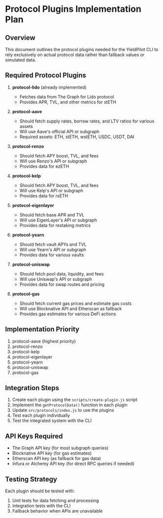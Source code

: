 # Protocol Plugins Implementation Plan

## Overview

This document outlines the protocol plugins needed for the YieldPilot CLI to rely exclusively on actual protocol data rather than fallback values or simulated data.

## Required Protocol Plugins

1. **protocol-lido** (already implemented)
   - Fetches data from The Graph for Lido protocol
   - Provides APR, TVL, and other metrics for stETH

2. **protocol-aave**
   - Should fetch supply rates, borrow rates, and LTV ratios for various assets
   - Will use Aave's official API or subgraph
   - Required assets: ETH, stETH, wstETH, USDC, USDT, DAI

3. **protocol-renzo**
   - Should fetch APY boost, TVL, and fees
   - Will use Renzo's API or subgraph
   - Provides data for ezETH

4. **protocol-kelp**
   - Should fetch APY boost, TVL, and fees
   - Will use Kelp's API or subgraph
   - Provides data for rsETH

5. **protocol-eigenlayer**
   - Should fetch base APR and TVL
   - Will use EigenLayer's API or subgraph
   - Provides data for restaking metrics

6. **protocol-yearn**
   - Should fetch vault APYs and TVL
   - Will use Yearn's API or subgraph
   - Provides data for various vaults

7. **protocol-uniswap**
   - Should fetch pool data, liquidity, and fees
   - Will use Uniswap's API or subgraph
   - Provides data for swap routes and pricing

8. **protocol-gas**
   - Should fetch current gas prices and estimate gas costs
   - Will use Blocknative API and Etherscan as fallback
   - Provides gas estimates for various DeFi actions

## Implementation Priority

1. protocol-aave (highest priority)
2. protocol-renzo
3. protocol-kelp
4. protocol-eigenlayer
5. protocol-yearn
6. protocol-uniswap
7. protocol-gas

## Integration Steps

1. Create each plugin using the `scripts/create-plugin.js` script
2. Implement the `getProtocolData()` function in each plugin
3. Update `src/protocols/index.js` to use the plugins
4. Test each plugin individually
5. Test the integrated system with the CLI

## API Keys Required

- The Graph API key (for most subgraph queries)
- Blocknative API key (for gas estimates)
- Etherscan API key (as fallback for gas data)
- Infura or Alchemy API key (for direct RPC queries if needed)

## Testing Strategy

Each plugin should be tested with:
1. Unit tests for data fetching and processing
2. Integration tests with the CLI
3. Fallback behavior when APIs are unavailable 